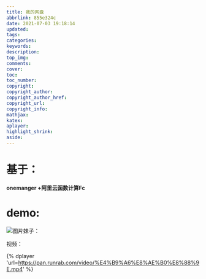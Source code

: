 ```yaml
---
title: 我的网盘
abbrlink: 855e324c
date: 2021-07-03 19:18:14
updated:
tags:
categories:
keywords:
description:
top_img:
comments:
cover:
toc:
toc_number:
copyright:
copyright_author:
copyright_author_href:
copyright_url:
copyright_info:
mathjax:
katex:
aplayer:
highlight_shrink:
aside:
---
```


# 基于：

**onemanger +阿里云函数计算Fc** 

# demo:

![图片妹子：](https://pan.runrab.com/images/meizi/btstu/1.jpg)

视频：

{% dplayer 'url=https://pan.runrab.com/video/%E4%B9%A6%E8%AE%B0%E8%88%9E.mp4' %} 

